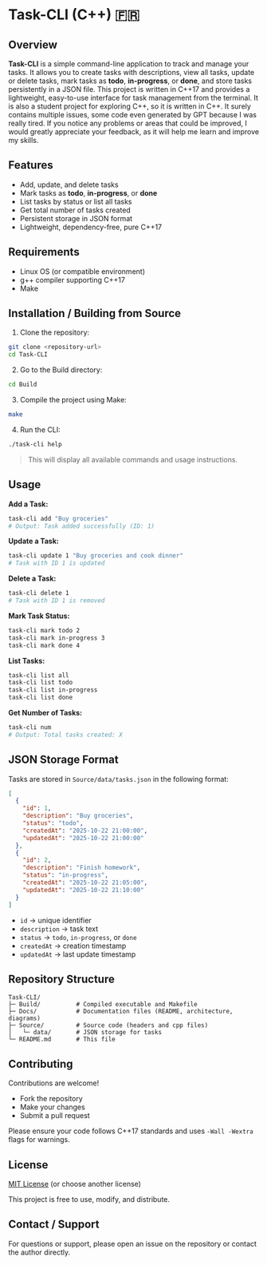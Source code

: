 # Task-CLI (C++) 🇫🇷

## Overview

**Task-CLI** is a simple command-line application to track and manage your tasks. It allows you to create tasks with descriptions, view all tasks, update or delete tasks, mark tasks as **todo**, **in-progress**, or **done**, and store tasks persistently in a JSON file. This project is written in C++17 and provides a lightweight, easy-to-use interface for task management from the terminal.
It is also a student project for exploring C++, so it is written in C++. It surely contains multiple issues, some code even generated by GPT because I was really tired. If you notice any problems or areas that could be improved, I would greatly appreciate your feedback, as it will help me learn and improve my skills.

## Features

* Add, update, and delete tasks
* Mark tasks as **todo**, **in-progress**, or **done**
* List tasks by status or list all tasks
* Get total number of tasks created
* Persistent storage in JSON format
* Lightweight, dependency-free, pure C++17

## Requirements

* Linux OS (or compatible environment)
* g++ compiler supporting C++17
* Make

## Installation / Building from Source

1. Clone the repository:

```bash
git clone <repository-url>
cd Task-CLI
```

2. Go to the Build directory:

```bash
cd Build
```

3. Compile the project using Make:

```bash
make
```

4. Run the CLI:

```bash
./task-cli help
```

> This will display all available commands and usage instructions.

## Usage

**Add a Task:**

```bash
task-cli add "Buy groceries"
# Output: Task added successfully (ID: 1)
```

**Update a Task:**

```bash
task-cli update 1 "Buy groceries and cook dinner"
# Task with ID 1 is updated
```

**Delete a Task:**

```bash
task-cli delete 1
# Task with ID 1 is removed
```

**Mark Task Status:**

```bash
task-cli mark todo 2
task-cli mark in-progress 3
task-cli mark done 4
```

**List Tasks:**

```bash
task-cli list all
task-cli list todo
task-cli list in-progress
task-cli list done
```

**Get Number of Tasks:**

```bash
task-cli num
# Output: Total tasks created: X
```

## JSON Storage Format

Tasks are stored in `Source/data/tasks.json` in the following format:

```json
[
  {
    "id": 1,
    "description": "Buy groceries",
    "status": "todo",
    "createdAt": "2025-10-22 21:00:00",
    "updatedAt": "2025-10-22 21:00:00"
  },
  {
    "id": 2,
    "description": "Finish homework",
    "status": "in-progress",
    "createdAt": "2025-10-22 21:05:00",
    "updatedAt": "2025-10-22 21:10:00"
  }
]
```

* `id` → unique identifier
* `description` → task text
* `status` → `todo`, `in-progress`, or `done`
* `createdAt` → creation timestamp
* `updatedAt` → last update timestamp

## Repository Structure

```
Task-CLI/
├─ Build/          # Compiled executable and Makefile
├─ Docs/           # Documentation files (README, architecture, diagrams)
├─ Source/         # Source code (headers and cpp files)
│   └─ data/       # JSON storage for tasks
└─ README.md       # This file
```

## Contributing

Contributions are welcome!

* Fork the repository
* Make your changes
* Submit a pull request

Please ensure your code follows C++17 standards and uses `-Wall -Wextra` flags for warnings.

## License

[MIT License](LICENSE) (or choose another license)

This project is free to use, modify, and distribute.

## Contact / Support

For questions or support, please open an issue on the repository or contact the author directly.

